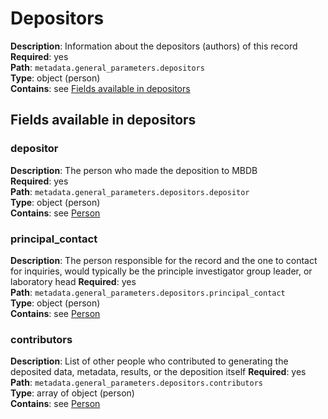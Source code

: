 

# Depositors

**Description**: Information about the depositors (authors) of this record <br/>
**Required**: yes <br/>
**Path**: `metadata.general_parameters.depositors` <br/>
**Type**: object (person) <br/>
**Contains**: see [Fields available in depositors](#fields-available-in-depositors)

## Fields available in depositors

### depositor

**Description**: The person who made the deposition to MBDB <br/>
**Required**: yes <br/>
**Path**: `metadata.general_parameters.depositors.depositor` <br/>
**Type**: object (person) <br/>
**Contains**: see [Person](../reusable_elements/person.md)

### principal_contact 

**Description**: The person responsible for the record and the one to contact for inquiries, would typically be the principle investigator group leader, or laboratory head
**Required**: yes <br/>
**Path**: `metadata.general_parameters.depositors.principal_contact` <br/>
**Type**: object (person) <br/>
**Contains**: see [Person](../reusable_elements/person.md)

### contributors 

**Description**: List of other people who contributed to generating the deposited data, metadata, results, or the deposition itself
**Required**: yes <br/>
**Path**: `metadata.general_parameters.depositors.contributors` <br/>
**Type**: array of object (person) <br/>
**Contains**: see [Person](../reusable_elements/person.md)




